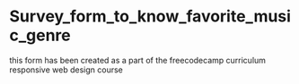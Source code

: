 # Survey_form_to_know_favorite_music_genre
this form has been created as a part of the freecodecamp curriculum responsive web design course  
